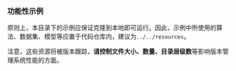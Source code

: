 ### 功能性示例

原则上，本目录下的示例应保证克隆到本地即可运行。因此，示例中所使用的算法、数据集、模型等应置于代码仓库内，建议为`../../resources`。

注意，这些资源将被版本跟踪，**请控制文件大小、数量、目录层级数**等影响版本管理系统性能的方面。
